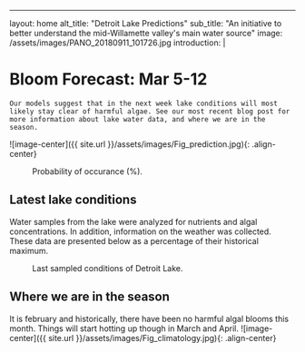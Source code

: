 ---
layout: home
alt_title: "Detroit Lake Predictions"
sub_title: "An initiative to better understand the mid-Willamette valley's main water source"
image: /assets/images/PANO_20180911_101726.jpg
introduction: |

# Bloom Forecast: Mar 5-12
    Our models suggest that in the next week lake conditions will most likely stay clear of harmful algae. See our most recent blog post for more information about lake water data, and where we are in the season.

![image-center]({{ site.url }}/assets/images/Fig_prediction.jpg){: .align-center}
<figure style="width: 500px" class="align-center">
  <img src="{{ site.url }}/assets/images/Fig_prediction.jpg" alt="">
  <figcaption>Probability of occurance (%).</figcaption>
</figure>

## Latest lake conditions
Water samples from the lake were analyzed for nutrients and algal concentrations. In addition, information on the weather was collected. These data are presented below as a percentage of their historical maximum. 
<figure style="width: 500px" class="align-center">
  <img src="{{ site.url }}/assets/images/Fig_petal.jpg" alt="">
  <figcaption>Last sampled conditions of Detroit Lake.</figcaption>
</figure>

## Where we are in the season
It is february and historically, there have been no harmful algal blooms this month. Things will     start hotting up though in March and April.
![image-center]({{ site.url }}/assets/images/Fig_climatology.jpg){: .align-center}


